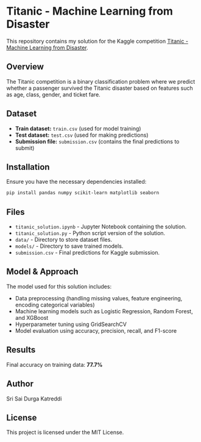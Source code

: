 # Titanic - Machine Learning from Disaster

This repository contains my solution for the Kaggle competition [Titanic - Machine Learning from Disaster](https://www.kaggle.com/c/titanic).

## Overview
The Titanic competition is a binary classification problem where we predict whether a passenger survived the Titanic disaster based on features such as age, class, gender, and ticket fare.

## Dataset
- **Train dataset:** `train.csv` (used for model training)
- **Test dataset:** `test.csv` (used for making predictions)
- **Submission file:** `submission.csv` (contains the final predictions to submit)

## Installation
Ensure you have the necessary dependencies installed:

```bash
pip install pandas numpy scikit-learn matplotlib seaborn
```

## Files
- `titanic_solution.ipynb` - Jupyter Notebook containing the solution.
- `titanic_solution.py` - Python script version of the solution.
- `data/` - Directory to store dataset files.
- `models/` - Directory to save trained models.
- `submission.csv` - Final predictions for Kaggle submission.

## Model & Approach
The model used for this solution includes:
- Data preprocessing (handling missing values, feature engineering, encoding categorical variables)
- Machine learning models such as Logistic Regression, Random Forest, and XGBoost
- Hyperparameter tuning using GridSearchCV
- Model evaluation using accuracy, precision, recall, and F1-score

## Results
Final accuracy on training data: **77.7%**  

## Author
Sri Sai Durga Katreddi

## License
This project is licensed under the MIT License.
